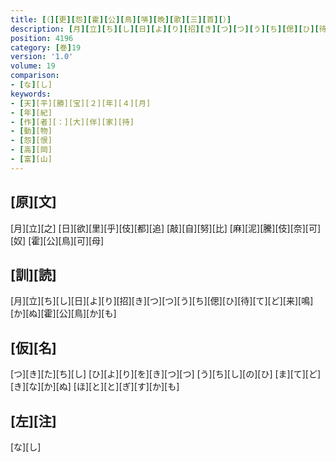 ```yaml
---
title: [（][更][怨][霍][公][鳥][哢][晩][歌][三][首][）]
description: [月][立][ち][し][日][よ][り][招][き][つ][つ][う][ち][偲][ひ][待][て][ど][来][鳴][か][ぬ][霍][公][鳥][か][も]
position: 4196
category: [巻]19
version: '1.0'
volume: 19
comparison:
- [な][し]
keywords:
- [天][平][勝][宝][２][年][４][月]
- [年][紀]
- [作][者][：][大][伴][家][持]
- [動][物]
- [怨][恨]
- [高][岡]
- [富][山]
---
```


## [原][文]

[月][立][之] [日][欲][里][乎][伎][都][追] [敲][自][努][比] [麻][泥][騰][伎][奈][可][奴] [霍][公][鳥][可][母]

## [訓][読]

[月][立][ち][し][日][よ][り][招][き][つ][つ][う][ち][偲][ひ][待][て][ど][来][鳴][か][ぬ][霍][公][鳥][か][も]

## [仮][名]

[つ][き][た][ち][し] [ひ][よ][り][を][き][つ][つ] [う][ち][し][の][ひ] [ま][て][ど][き][な][か][ぬ] [ほ][と][と][ぎ][す][か][も]

## [左][注]

[な][し]
